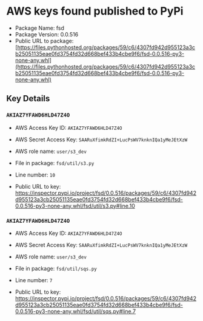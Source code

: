 # AWS keys found published to PyPi

* Package Name: fsd
* Package Version: 0.0.516
* Public URL to package: [https://files.pythonhosted.org/packages/59/c6/4307fd942d955123a3cb25051135eae0fd3754fd32d668bef433b4cbe9f6/fsd-0.0.516-py3-none-any.whl](https://files.pythonhosted.org/packages/59/c6/4307fd942d955123a3cb25051135eae0fd3754fd32d668bef433b4cbe9f6/fsd-0.0.516-py3-none-any.whl)

## Key Details

### `AKIAZ7YFAWD6HLD47Z4O`

* AWS Access Key ID: `AKIAZ7YFAWD6HLD47Z4O`
* AWS Secret Access Key: `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` 
* AWS role name: `user/s3_dev`
* File in package: `fsd/util/s3.py`
* Line number: `10`

* Public URL to key: https://inspector.pypi.io/project/fsd/0.0.516/packages/59/c6/4307fd942d955123a3cb25051135eae0fd3754fd32d668bef433b4cbe9f6/fsd-0.0.516-py3-none-any.whl/fsd/util/s3.py#line.10



### `AKIAZ7YFAWD6HLD47Z4O`

* AWS Access Key ID: `AKIAZ7YFAWD6HLD47Z4O`
* AWS Secret Access Key: `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` 
* AWS role name: `user/s3_dev`
* File in package: `fsd/util/sqs.py`
* Line number: `7`

* Public URL to key: https://inspector.pypi.io/project/fsd/0.0.516/packages/59/c6/4307fd942d955123a3cb25051135eae0fd3754fd32d668bef433b4cbe9f6/fsd-0.0.516-py3-none-any.whl/fsd/util/sqs.py#line.7



